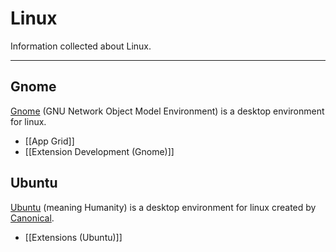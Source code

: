 # Linux

Information collected about Linux.

---

## Gnome

[Gnome](https://www.gnome.org/) (GNU Network Object Model Environment) is a desktop environment for linux.

- [[App Grid]]
- [[Extension Development (Gnome)]]

## Ubuntu

[Ubuntu](https://ubuntu.com/) (meaning Humanity) is a desktop environment for linux created by [Canonical](https://canonical.com/).

-  [[Extensions (Ubuntu)]]